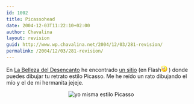 ```yaml
---
id: 1002
title: Picassohead
date: 2004-12-03T11:22:10+02:00
author: Chavalina
layout: revision
guid: http://www.wp.chavalina.net/2004/12/03/281-revision/
permalink: /2004/12/03/281-revision/
---
```

En <a href="http://labellezadeldesencanto.blogspot.com/2004/12/mi-picasso-retrato.html" target="_blank">La Belleza del Desencanto</a> he encontrado <a href="http://www.mrpicassohead.com/create.html" target="_blank">un sitio</a> (en Flash![emo](/imagenes/emoticonos/guino.gif) ) donde puedes dibujar tu retrato estilo Picasso. Me he reído un rato dibujando el mío y el de mi hermanita jejeje.

<div align="center">
  <img class="imgcentro" src="http://www.chavalina.net/imagenes/fotos/picasa.jpg" alt="yo misma estilo Picasso" />
</div>
